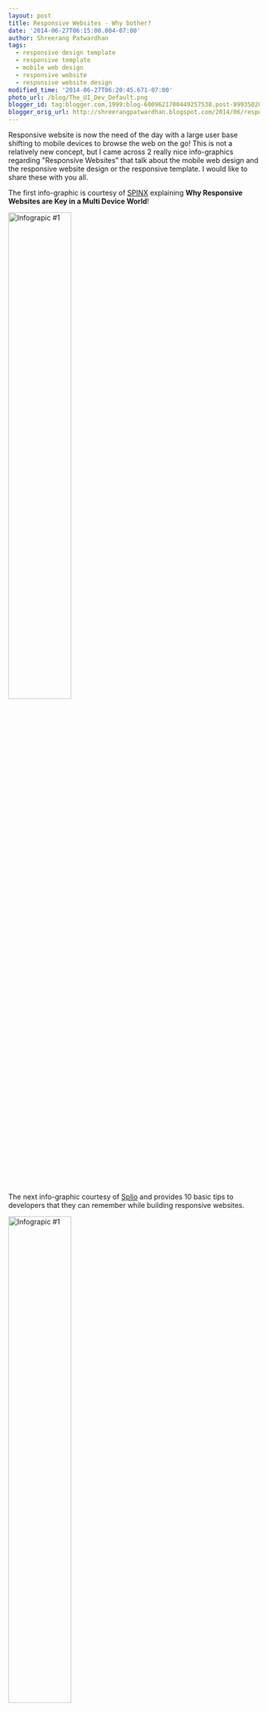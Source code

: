 ```yaml
---
layout: post
title: Responsive Websites - Why bother?
date: '2014-06-27T06:15:00.004-07:00'
author: Shreerang Patwardhan
tags:
  - responsive design template
  - responsive template
  - mobile web design
  - responsive website
  - responsive website design
modified_time: '2014-06-27T06:20:45.671-07:00'
photo_url: /blog/The_UI_Dev_Default.png
blogger_id: tag:blogger.com,1999:blog-6009621700449257538.post-8993502076980186472
blogger_orig_url: http://shreerangpatwardhan.blogspot.com/2014/06/responsive-websites-why-bother.html
---
```


Responsive website is now the need of the day with a large user base shifting to mobile devices to browse the web on the go! This is not a relatively new concept, but I came across 2 really nice info-graphics regarding "Responsive Websites" that talk about the mobile web design and the responsive website design or the responsive template. I would like to share these with you all.

The first info-graphic is courtesy of [SPINX](http://www.spinxdigital.com/) explaining **Why Responsive Websites are Key in a Multi Device World**!

<img src="/blog/Infographic_1.jpg" alt="Infograpic #1" style="width: 50%;" />

The next info-graphic courtesy of [Splio](http://splio.com/) and provides 10 basic tips to developers that they can remember while building responsive websites.

<img src="/blog/Infographic_2.jpg" alt="Infograpic #1" style="width: 50%;" />

**Note:** The content of the info-graphics belongs to their respective creators.

